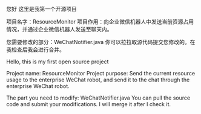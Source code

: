 您好 这里是我第一个开源项目

项目名字：ResourceMonitor 
项目作用：向企业微信机器人中发送当前资源占用情况，并通过企业微信机器人发送至聊天内。

您需要修改的部分：WeChatNotifier.java 你可以拉拉取源代码提交您修改的。在我检查后我会进行合并。

Hello, this is my first open source project

Project name: ResourceMonitor
Project purpose: Send the current resource usage to the enterprise WeChat robot, and send it to the chat through the enterprise WeChat robot.

The part you need to modify: WeChatNotifier.java You can pull the source code and submit your modifications. I will merge it after I check it.
